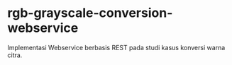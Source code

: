 # rgb-grayscale-conversion-webservice
Implementasi Webservice berbasis REST pada studi kasus konversi warna citra. 
